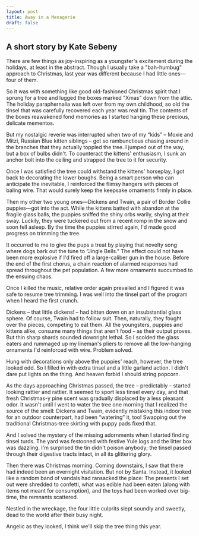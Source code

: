 ```yaml
---
layout: post
title: Away in a Menagerie
draft: false
---
```


## A short story by Kate Sebeny

There are few things as joy-inspiring as a youngster's excitement during the holidays, at least in the abstract. Though I usually take a "bah-humbug" approach to Christmas, last year was different because I had little ones—four of them.

So it was with something like good old-fashioned Christmas spirit that I sprung for a tree and lugged the boxes marked "Xmas" down from the attic. The holiday paraphernalia was left over from my own childhood, so old the tinsel that was carefully recovered each year was real tin. The contents of the boxes reawakened fond memories as I started hanging these precious, delicate mementos.

But my nostalgic reverie was interrupted when two of my “kids” – Moxie and Mitzi, Russian Blue kitten siblings – got so rambunctious chasing around in the branches that they actually toppled the tree. I jumped out of the way, but a box of bulbs didn't. To counteract the kittens' enthusiasm, I sunk an anchor bolt into the ceiling and strapped the tree to it for security.

Once I was satisfied the tree could withstand the kittens' horseplay, I got back to decorating the lower boughs. Being a smart person who can anticipate the inevitable, I reinforced the flimsy hangers with pieces of baling wire. That would surely keep the keepsake ornaments firmly in place.

Then my other two young ones—Dickens and Twain, a pair of Border Collie puppies—got into the act. While the kittens batted with abandon at the fragile glass balls, the puppies sniffed the shiny orbs warily, shying at their sway. Luckily, they were tuckered out from a recent romp in the snow and soon fell asleep. By the time the puppies stirred again, I'd made good progress on trimming the tree.

It occurred to me to give the pups a treat by playing that novelty song where dogs bark out the tune to “Jingle Bells.” The effect could not have been more explosive if I'd fired off a large-caliber gun in the house. Before the end of the first chorus, a chain reaction of alarmed responses had spread throughout the pet population. A few more ornaments succumbed to the ensuing chaos.

Once I killed the music, relative order again prevailed and I figured it was safe to resume tree trimming. I was well into the tinsel part of the program when I heard the first crunch.

Dickens – that little dickens! – had bitten down on an insubstantial glass sphere. Of course, Twain had to follow suit. Then, naturally, they fought over the pieces, competing to eat them. All the youngsters, puppies and kittens alike, consume many things that aren't food – as their output proves. But thin sharp shards sounded downright lethal. So I scolded the glass eaters and rummaged up my lineman's pliers to remove all the low-hanging ornaments I'd reinforced with wire. Problem solved.

Hung with decorations only above the puppies' reach, however, the tree looked odd. So I filled in with extra tinsel and a little garland action. I didn't dare put lights on the thing. And heaven forbid I should string popcorn.

As the days approaching Christmas passed, the tree – predictably – started looking rattier and rattier. It seemed to sport less tinsel every day, and that fresh Christmas-y pine scent was gradually displaced by a less pleasant odor. It wasn't until I went to water the tree one morning that I realized the source of the smell: Dickens and Twain, evidently mistaking this indoor tree for an outdoor counterpart, had been “watering” it, too! Swapping out the traditional Christmas-tree skirting with puppy pads fixed that.

And I solved the mystery of the missing adornments when I started finding tinsel turds. The yard was festooned with festive Yule logs and the litter box was dazzling. I'm surprised the tin didn't poison anybody; the tinsel passed through their digestive tracts intact, in all its glittering glory.

Then there was Christmas morning. Coming downstairs, I saw that there had indeed been an overnight visitation. But not by Santa. Instead, it looked like a random band of vandals had ransacked the place: The presents I set out were shredded to confetti, what was edible had been eaten (along with items not meant for consumption), and the toys had been worked over big-time, the remnants scattered.

Nestled in the wreckage, the four little culprits slept soundly and sweetly, dead to the world after their busy night.

Angelic as they looked, I think we'll skip the tree thing this year.
